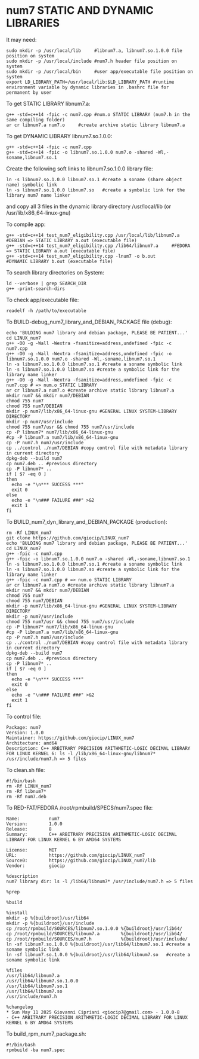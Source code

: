 # num7 STATIC AND DYNAMIC LIBRARIES

It may need: 
        
	sudo mkdir -p /usr/local/lib     #libnum7.a, libnum7.so.1.0.0 file position on system 
	sudo mkdir -p /usr/local/include #num7.h header file position on system 
	sudo mkdir -p /usr/local/bin     #user app/executable file position on system 
	export LD_LIBRARY_PATH=/usr/local/lib:$LD_LIBRARY_PATH #runtime environment variable by dynamic libraries in .bashrc file for permanent by user  

To get STATIC LIBRARY libnum7.a: 
  
	g++ -std=c++14 -fpic -c num7.cpp #num.o STATIC LIBRARY (num7.h in the same compiling folder)  
	ar cr libnum7.a num7.o     #create archive static library libnum7.a  

To get DYNAMIC LIBRARY libnum7.so.1.0.0: 
  
	g++ -std=c++14 -fpic -c num7.cpp 
	g++ -std=c++14 -fpic -o libnum7.so.1.0.0 num7.o -shared -Wl,-soname,libnum7.so.1 

Create the following soft links to libnum7.so.1.0.0 library file: 
	
	ln -s libnum7.so.1.0.0 libnum7.so.1 #create a soname (share object name) symbolic link 
	ln -s libnum7.so.1.0.0 libnum7.so   #create a symbolic link for the library num7 name linker 

and copy all 3 files in the dynamic library directory /usr/local/lib (or /usr/lib/x86_64-linux-gnu) 

To compile app: 

	g++ -std=c++14 test_num7_eligibility.cpp /usr/local/lib/libnum7.a #DEBIAN => STATIC LIBRARY a.out (executable file)
 	g++ -std=c++14 test_num7_eligibility.cpp /lib64/libnum7.a 	  #FEDORA => STATIC LIBRARY a.out (executable file)
	g++ -std=c++14 test_num7_eligibility.cpp -lnum7 -o b.out          #DYNAMIC LIBRARY b.out (executable file) 

To search library directories on System: 

	ld --verbose | grep SEARCH_DIR 
	g++ -print-search-dirs 

To check app/executable file: 

	readelf -h /path/to/executable       

To BUILD-debug_num7_library_and_DEBIAN_PACKAGE file (debug):
	
	echo 'BULDING num7 library and debian package, PLEASE BE PATIENT...'
	cd LINUX_num7
	g++ -O0 -g -Wall -Wextra -fsanitize=address,undefined -fpic -c num7.cpp
	g++ -O0 -g -Wall -Wextra -fsanitize=address,undefined -fpic -o libnum7.so.1.0.0 num7.o -shared -Wl,-soname,libnum7.so.1
	ln -s libnum7.so.1.0.0 libnum7.so.1 #create a soname symbolic link
	ln -s libnum7.so.1.0.0 libnum7.so #create a symbolic link for the library name linker
	g++ -O0 -g -Wall -Wextra -fsanitize=address,undefined -fpic -c num7.cpp # => num.o STATIC LIBRARY
	ar cr libnum7.a num7.o #create archive static library libnum7.a
	mkdir num7 && mkdir num7/DEBIAN
	chmod 755 num7
	chmod 755 num7/DEBIAN
	mkdir -p num7/lib/x86_64-linux-gnu #GENERAL LINUX SYSTEM-LIBRARY DIRECTORY
	mkdir -p num7/usr/include
	chmod 755 num7/usr && chmod 755 num7/usr/include
	cp -P libnum7* num7/lib/x86_64-linux-gnu
	#cp -P libnum7.a num7/lib/x86_64-linux-gnu
	cp -P num7.h num7/usr/include
	cp ../control ./num7/DEBIAN #copy control file with metadata library in current directory
	dpkg-deb --build num7
	cp num7.deb .. #previous directory
	cp -P libnum7* ..
	if [ $? -eq 0 ]
	then
	  echo -e "\n*** SUCCESS ***"
	  exit 0
	else
	  echo -e "\n### FAILURE ###" >&2
	  exit 1
	fi

To BUILD_num7_dyn_library_and_DEBIAN_PACKAGE (production):

	rm -Rf LINUX_num7
	git clone https://github.com/giocip/LINUX_num7
	echo 'BULDING num7 library and debian package, PLEASE BE PATIENT...'
	cd LINUX_num7
	g++ -fpic -c num7.cpp
	g++ -fpic -o libnum7.so.1.0.0 num7.o -shared -Wl,-soname,libnum7.so.1
	ln -s libnum7.so.1.0.0 libnum7.so.1 #create a soname symbolic link
	ln -s libnum7.so.1.0.0 libnum7.so #create a symbolic link for the library name linker
	g++ -fpic -c num7.cpp # => num.o STATIC LIBRARY
	ar cr libnum7.a num7.o #create archive static library libnum7.a
	mkdir num7 && mkdir num7/DEBIAN
	chmod 755 num7
	chmod 755 num7/DEBIAN
	mkdir -p num7/lib/x86_64-linux-gnu #GENERAL LINUX SYSTEM-LIBRARY DIRECTORY
	mkdir -p num7/usr/include
	chmod 755 num7/usr && chmod 755 num7/usr/include
	cp -P libnum7* num7/lib/x86_64-linux-gnu
	#cp -P libnum7.a num7/lib/x86_64-linux-gnu
	cp -P num7.h num7/usr/include
	cp ../control ./num7/DEBIAN #copy control file with metadata library in current directory
	dpkg-deb --build num7
	cp num7.deb .. #previous directory
	cp -P libnum7* ..
	if [ $? -eq 0 ]
	then
	  echo -e "\n*** SUCCESS ***"
	  exit 0
	else
	  echo -e "\n### FAILURE ###" >&2
	  exit 1
	fi

To control file:
	
	Package: num7
	Version: 1.0.0
	Maintainer: https://github.com/giocip/LINUX_num7
	Architecture: amd64
	Description: C++ ARBITRARY PRECISION ARITHMETIC-LOGIC DECIMAL LIBRARY FOR LINUX KERNEL 6: ls -l /lib/x86_64-linux-gnu/libnum7* /usr/include/num7.h => 5 files

To clean.sh file:

 	#!/bin/bash
	rm -Rf LINUX_num7
	rm -Rf libnum7*
	rm -Rf num7.deb

To RED-FAT/FEDORA /root/rpmbuild/SPECS/num7.spec file:
	
	Name:           num7
	Version:        1.0.0
	Release:        8
	Summary:        C++ ARBITRARY PRECISION ARITHMETIC-LOGIC DECIMAL LIBRARY FOR LINUX KERNEL 6 BY AMD64 SYSTEMS
	
	License:        MIT
	URL:            https://github.com/giocip/LINUX_num7
	Source0:        https://github.com/giocip/LINUX_num7/lib
	Vendor:         giocip
	
	%description
	num7 library dir: ls -l /lib64/libnum7* /usr/include/num7.h => 5 files
	
	%prep
	
	%build
	
	%install
	mkdir -p %{buildroot}/usr/lib64
	mkdir -p %{buildroot}/usr/include
	cp /root/rpmbuild/SOURCES/libnum7.so.1.0.0 %{buildroot}/usr/lib64/
	cp /root/rpmbuild/SOURCES/libnum7.a        %{buildroot}/usr/lib64/
	cp /root/rpmbuild/SOURCES/num7.h           %{buildroot}/usr/include/
	ln -sf libnum7.so.1.0.0 %{buildroot}/usr/lib64/libnum7.so.1 #create a soname symbolic link
	ln -sf libnum7.so.1.0.0 %{buildroot}/usr/lib64/libnum7.so   #create a soname symbolic link
	
	%files
	/usr/lib64/libnum7.a
	/usr/lib64/libnum7.so.1.0.0
	/usr/lib64/libnum7.so.1
	/usr/lib64/libnum7.so
	/usr/include/num7.h
	
	%changelog
	* Sun May 11 2025 Giovanni Cipriani <giocip7@gmail.com> - 1.0.0-8
	- C++ ARBITRARY PRECISION ARITHMETIC-LOGIC DECIMAL LIBRARY FOR LINUX KERNEL 6 BY AMD64 SYSTEMS

To build_rpm_num7_package.sh:

	#!/bin/bash
	rpmbuild -ba num7.spec
